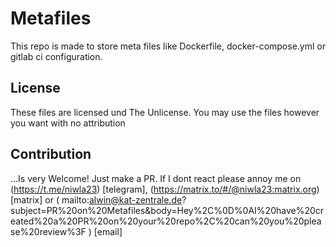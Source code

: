 # Metafiles
This repo is made to store meta files like Dockerfile, docker-compose.yml or gitlab ci configuration.

## License
These files are licensed und The Unlicense. You may use the files however you want with no attribution

## Contribution
...Is very Welcome! Just make a PR. If I dont react please annoy me on (https://t.me/niwla23) [telegram], (https://matrix.to/#/@niwla23:matrix.org) [matrix] or ( mailto:alwin@kat-zentrale.de?subject=PR%20on%20Metafiles&body=Hey%2C%0D%0AI%20have%20created%20a%20PR%20on%20your%20repo%2C%20can%20you%20please%20review%3F ) [email]